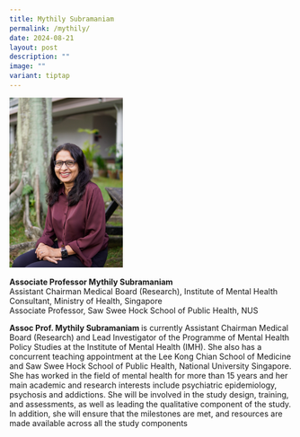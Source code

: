 ```yaml
---
title: Mythily Subramaniam
permalink: /mythily/
date: 2024-08-21
layout: post
description: ""
image: ""
variant: tiptap
---
```

<p></p>
<div class="isomer-image-wrapper">
<img style="width: 40%;" height="auto" width="100%" alt="" src="/images/Portraits/Mythily/DSC1431_small.jpg">
</div>
<p><strong>Associate Professor Mythily Subramaniam</strong>
<br>Assistant Chairman Medical Board (Research), Institute of Mental Health
<br>Consultant, Ministry of Health, Singapore
<br>Associate Professor, Saw Swee Hock School of Public Health, NUS</p>
<p><strong>Assoc Prof. Mythily Subramaniam </strong>is currently Assistant
Chairman Medical Board (Research) and Lead Investigator of the Programme
of Mental Health Policy Studies at the Institute of Mental Health (IMH).
She also has a concurrent teaching appointment at the Lee Kong Chian School
of Medicine and Saw Swee Hock School of Public Health, National University
Singapore. She has worked in the field of mental health for more than 15
years and her main academic and research interests include psychiatric
epidemiology, psychosis and addictions. She will be involved in the study
design, training, and assessments, as well as leading the qualitative component
of the study. In addition, she will ensure that the milestones are met,
and resources are made available across all the study components</p>